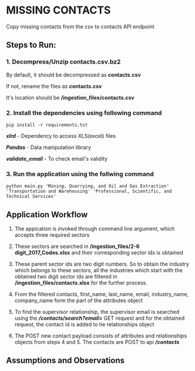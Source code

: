 # MISSING CONTACTS
Copy missing contacts from the csv to contacts API endpoint

## Steps to Run:
### 1. Decompress/Unzip contacts.csv.bz2
By default, it should be decompressed as **contacts.csv**

If not, rename the files as **contacts.csv**

It's location should be **/ingestion_files/contacts.csv**

### 2. Install the dependencies using following command
```
pip install -r requirements.txt
```
***xlrd*** - Dependency to access XLS(excel) files

***Pandas*** - Data manipulation library

***validate_email*** - To check email's validity

### 3. Run the application using the follwing command
```
python main.py 'Mining, Quarrying, and Oil and Gas Extraction' 'Transportation and Warehousing' 'Professional, Scientific, and Technical Services'
```

## Application Workflow
1. The appication is invoked through command line argument, which accepts three required sectors

2. These sectors are searched in **/ingestion_files/2-6 digit_2017_Codes.xlsx** and their corresponding sector ids is obtained

3. These parent sector ids are two digit numbers. So to obtain the industry which belongs to these sectors, all the industries which start with the obtained two digit sector ids are filtered in **/ingestion_files/contacts.xlsx** for the further process.

4. From the filtered contacts, first_name, last_name, email, industry_name, company_name form the part of the attributes object 

5. To find the supervisor relationship, the supervisor email is searched using the ***/contacts/search?email=*** GET request and for the obtained request, the contact id is added to he relationships object

6. The POST new contact payload consists of attributes and relationships objects from steps 4 and 5. The contacts are POST to api ***/contacts***


## Assumptions and Observations
